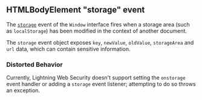 ## HTMLBodyElement "storage" event

The [`storage`](https://developer.mozilla.org/en-US/docs/Web/API/Window/storage_event) event of the `Window` interface fires when a storage area (such as `localStorage`) has been modified in the context of another document.

The `storage` event object exposes `key`, `newValue`, `oldValue`, `storageArea` and `url` data, which can contain sensitive information.

### Distorted Behavior

Currently, Lightning Web Security doesn't support setting the `onstorage` event handler or adding a `storage` event listener; attempting to do so throws an exception.
